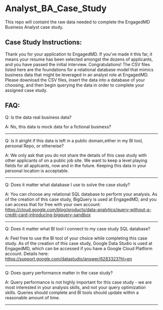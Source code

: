 # Analyst_BA_Case_Study
This repo will containt the raw data needed to complete the EngagedMD Business Analyst case study.

## Case Study Instructions:
Thank you for your application to EngagedMD. If you've made it this far, it means your resume has been selected amongst the dozens of applicants, and you have passed the initial interview. Congratulations! 
The CSV files listed here are the foundations for a relational database model that mimics business data that might be leveraged in an analyst role at EngagedMD. Please download the CSV files, insert the data into a database of your choosing, and then begin querying the data in order to complete your assigned case study.

## FAQ:

Q: Is the data real business data?

A: No, this data is mock data for a fictional business?
___

Q: Is it alright if this data is left in a public domain,either in my BI tool, personal Repo, or otherwise?

A: We only ask that you do not share the details of this case study with other applicants of on a public job site. We want to keep a level playing fields for all applcants, now and in the future. Keeping this data in your personal location is acceptable.
___

Q: Does it matter what database I use to solve the case study?

A: You can choose any relational SQL database to perform your analysis. As of the creation of this case study, BigQuery is used at EngagedMD, and you can access that for free with your own account: https://cloud.google.com/blog/products/data-analytics/query-without-a-credit-card-introducing-bigquery-sandbox
___

Q: Does it matter what BI tool I connect to my case study SQL database?

A: Feel free to use the BI tool of your choice while completing this case study. As of the creation of this case study, Google Data Studio is used at EngagedMD, which can be accessed if you have a Google Cloud Platform account. Details here: https://support.google.com/datastudio/answer/6283323?hl=en
___

Q: Does query performance matter in the case study?

A: Query performance is not highly important for this case study - we are most interested in your analysis skills, and not your query optimization skills. Queries should complete and BI tools should update within a reasonable amount of time.
___
